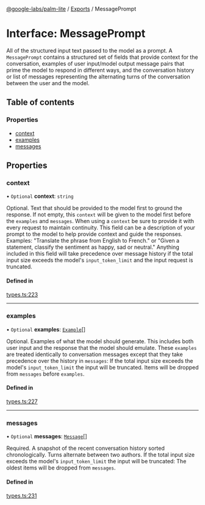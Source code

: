 [@google-labs/palm-lite](../README.md) / [Exports](../modules.md) / MessagePrompt

# Interface: MessagePrompt

All of the structured input text passed to the model as a prompt. A `MessagePrompt` contains a structured set of fields that provide context for the conversation, examples of user input/model output message pairs that prime the model to respond in different ways, and the conversation history or list of messages representing the alternating turns of the conversation between the user and the model.

## Table of contents

### Properties

- [context](MessagePrompt.md#context)
- [examples](MessagePrompt.md#examples)
- [messages](MessagePrompt.md#messages)

## Properties

### context

• `Optional` **context**: `string`

Optional. Text that should be provided to the model first to ground the response. If not empty, this `context` will be given to the model first before the `examples` and `messages`. When using a `context` be sure to provide it with every request to maintain continuity. This field can be a description of your prompt to the model to help provide context and guide the responses. Examples: "Translate the phrase from English to French." or "Given a statement, classify the sentiment as happy, sad or neutral." Anything included in this field will take precedence over message history if the total input size exceeds the model's `input_token_limit` and the input request is truncated.

#### Defined in

[types.ts:223](https://github.com/google/labs-prototypes/blob/5114223/seeds/palm-lite/src/types.ts#L223)

___

### examples

• `Optional` **examples**: [`Example`](Example.md)[]

Optional. Examples of what the model should generate. This includes both user input and the response that the model should emulate. These `examples` are treated identically to conversation messages except that they take precedence over the history in `messages`: If the total input size exceeds the model's `input_token_limit` the input will be truncated. Items will be dropped from `messages` before `examples`.

#### Defined in

[types.ts:227](https://github.com/google/labs-prototypes/blob/5114223/seeds/palm-lite/src/types.ts#L227)

___

### messages

• `Optional` **messages**: [`Message`](Message.md)[]

Required. A snapshot of the recent conversation history sorted chronologically. Turns alternate between two authors. If the total input size exceeds the model's `input_token_limit` the input will be truncated: The oldest items will be dropped from `messages`.

#### Defined in

[types.ts:231](https://github.com/google/labs-prototypes/blob/5114223/seeds/palm-lite/src/types.ts#L231)
